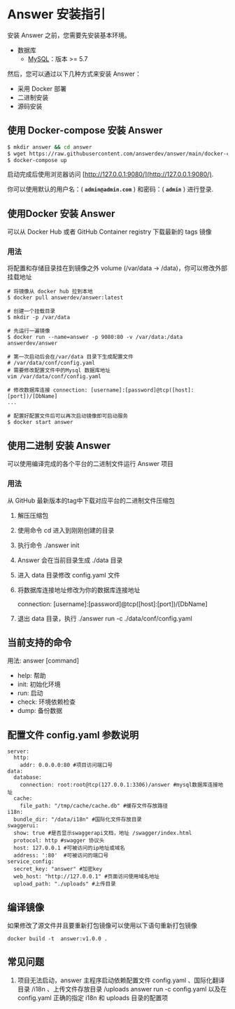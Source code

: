 # Answer 安装指引

安装 Answer 之前，您需要先安装基本环境。
 - 数据库
     - [MySQL](http://dev.mysql.com)：版本 >= 5.7

然后，您可以通过以下几种方式来安装 Answer：

 - 采用 Docker 部署
 - 二进制安装
 - 源码安装

## 使用 Docker-compose 安装 Answer
```bash
$ mkdir answer && cd answer
$ wget https://raw.githubusercontent.com/answerdev/answer/main/docker-compose.yaml
$ docker-compose up
```

启动完成后使用浏览器访问 [http://127.0.0.1:9080/](http://127.0.0.1:9080/).

你可以使用默认的用户名：( **`admin@admin.com`** ) 和密码：( **`admin`** ) 进行登录.

## 使用Docker 安装 Answer
可以从 Docker Hub 或者 GitHub Container registry 下载最新的 tags 镜像

### 用法
将配置和存储目录挂在到镜像之外 volume (/var/data -> /data)，你可以修改外部挂载地址

```
# 将镜像从 docker hub 拉到本地
$ docker pull answerdev/answer:latest

# 创建一个挂载目录
$ mkdir -p /var/data

# 先运行一遍镜像
$ docker run --name=answer -p 9080:80 -v /var/data:/data answerdev/answer

# 第一次启动后会在/var/data 目录下生成配置文件
# /var/data/conf/config.yaml
# 需要修改配置文件中的Mysql 数据库地址
vim /var/data/conf/config.yaml

# 修改数据库连接 connection: [username]:[password]@tcp([host]:[port])/[DbName]
...

# 配置好配置文件后可以再次启动镜像即可启动服务
$ docker start answer
```

## 使用二进制 安装 Answer
可以使用编译完成的各个平台的二进制文件运行 Answer 项目
### 用法
从 GitHub 最新版本的tag中下载对应平台的二进制文件压缩包

 1. 解压压缩包
 2. 使用命令 cd 进入到刚刚创建的目录
 3. 执行命令 ./answer init
 4. Answer 会在当前目录生成 ./data 目录
 5. 进入 data 目录修改 config.yaml 文件
 6. 将数据库连接地址修改为你的数据库连接地址

     connection: [username]:[password]@tcp([host]:[port])/[DbName]
 7. 退出 data 目录，执行 ./answer run -c ./data/conf/config.yaml

## 当前支持的命令
用法: answer [command]

- help: 帮助
- init: 初始化环境
- run: 启动
- check: 环境依赖检查
- dump: 备份数据

## 配置文件 config.yaml 参数说明

```
server:
  http:
    addr: 0.0.0.0:80 #项目访问端口号
data:
  database:
    connection: root:root@tcp(127.0.0.1:3306)/answer #mysql数据库连接地址
  cache:
    file_path: "/tmp/cache/cache.db" #缓存文件存放路径
i18n:
  bundle_dir: "/data/i18n" #国际化文件存放目录
swaggerui:
  show: true #是否显示swaggerapi文档，地址 /swagger/index.html
  protocol: http #swagger 协议头
  host: 127.0.0.1 #可被访问的ip地址或域名
  address: ':80'  #可被访问的端口号
service_config:
  secret_key: "answer" #加密key
  web_host: "http://127.0.0.1" #页面访问使用域名地址
  upload_path: "./uploads" #上传目录
```

## 编译镜像
如果修改了源文件并且要重新打包镜像可以使用以下语句重新打包镜像
```
docker build -t  answer:v1.0.0 .
```
## 常见问题
 1. 项目无法启动，answer 主程序启动依赖配置文件 config.yaml 、国际化翻译目录 /i18n 、上传文件存放目录 /uploads answer run -c config.yaml 以及在 config.yaml 正确的指定 i18n 和 uploads 目录的配置项
